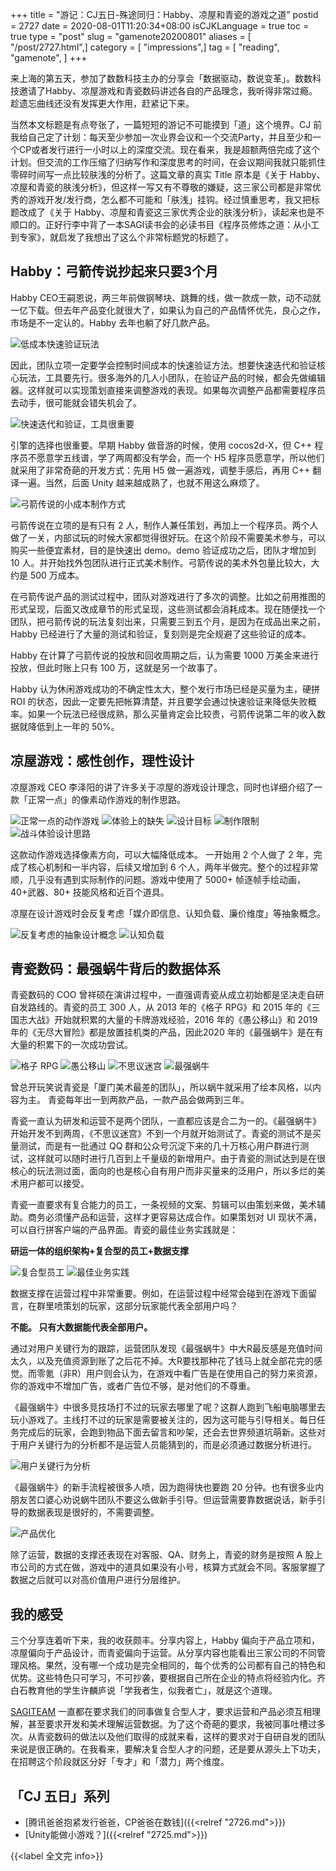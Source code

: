 +++
title = "游记：CJ五日-殊途同归：Habby、凉屋和青瓷的游戏之道"
postid = 2727
date = 2020-08-01T11:20:34+08:00
isCJKLanguage = true
toc = true
type = "post"
slug = "gamenote20200801"
aliases = [ "/post/2727.html",]
category = [ "impressions",]
tag = [ "reading", "gamenote", ]
+++

来上海的第五天，参加了数数科技主办的分享会「数据驱动，数说变革」。数数科技邀请了Habby、凉屋游戏和青瓷数码讲述各自的产品理念，我听得非常过瘾。趁遗忘曲线还没有发挥更大作用，赶紧记下来。

当然本文标题是有点夸张了，一篇短短的游记不可能摸到「道」这个境界。CJ 前我给自己定了计划：每天至少参加一次业界会议和一个交流Party，并且至少和一个CP或者发行进行一小时以上的深度交流。现在看来，我是超额两倍完成了这个计划。但交流的工作压缩了归纳写作和深度思考的时间，在会议期间我就只能抓住零碎时间写一点比较肤浅的分析了。这篇文章的真实 Title 原本是《关于 Habby、凉屋和青瓷的肤浅分析》，但这样一写又有不尊敬的嫌疑，这三家公司都是非常优秀的游戏开发/发行商，怎么都不可能和「肤浅」挂钩。经过慎重思考，我又把标题改成了《关于 Habby、凉屋和青瓷这三家优秀企业的肤浅分析》，读起来也是不顺口的。正好行李中背了一本SAGI读书会的必读书目《程序员修炼之道：从小工到专家》，就启发了我想出了这么个非常标题党的标题了。<!--more-->

## Habby：弓箭传说抄起来只要3个月

 Habby CEO王嗣恩说，两三年前做钢琴块、跳舞的线，做一款成一款，动不动就一亿下载。但去年产品变化就很大了，如果认为自己的产品情怀优先，良心之作，市场是不一定认的。Habby 去年也躺了好几款产品。

 ![低成本快速验证玩法](/uploads/2020/08/habby1.jpg)

 因此，团队立项一定要学会控制时间成本的快速验证方法。想要快速迭代和验证核心玩法，工具要先行。很多海外的几人小团队，在验证产品的时候，都会先做编辑器。这样就可以实现策划直接来调整游戏的表现。如果每次调整产品都需要程序员去动手，很可能就会错失机会了。

 ![快速迭代和验证，工具很重要](/uploads/2020/08/habby2.jpg)

 引擎的选择也很重要。早期 Habby 做音游的时候，使用 cocos2d-X，但 C++ 程序员不愿意学五线谱，学了两周都没有学会，而一个 H5 程序员愿意学，所以他们就采用了非常奇葩的开发方式：先用 H5 做一遍游戏，调整手感后，再用 C++ 翻译一遍。当然，后面 Unity 越来越成熟了，也就不用这么麻烦了。

 ![弓箭传说的小成本制作方式](/uploads/2020/08/habby3.jpg)
 
 弓箭传说在立项的是有只有 2 人，制作人兼任策划，再加上一个程序员。两个人做了一关，内部试玩的时候大家都觉得很好玩。在这个阶段不需要美术参与，可以购买一些便宜素材，目的是快速出 demo。demo 验证成功之后，团队才增加到 10 人。并开始找外包团队进行正式美术制作。弓箭传说的美术外包量比较大，大约是 500 万成本。
 
 在弓箭传说产品的测试过程中，团队对游戏进行了多次的调整。比如之前用推图的形式呈现，后面又改成章节的形式呈现，这些测试都会消耗成本。现在随便找一个团队，把弓箭传说的玩法复刻出来，只需要三到五个月，是因为在成品出来之前，Habby 已经进行了大量的测试和验证，复刻则是完全规避了这些验证的成本。

Habby 在计算了弓箭传说的投放和回收周期之后，认为需要 1000 万美金来进行投放，但此时账上只有 100 万，这就是另一个故事了。

Habby 认为休闲游戏成功的不确定性太大，整个发行市场已经是买量为主，硬拼 ROI 的状态，因此一定要先把帐算清楚，并且要学会通过快速验证来降低失败概率。如果一个玩法已经很成熟，那么买量肯定会比较贵，弓箭传说第二年的收入数据就降低到上一年的 50%。

## 凉屋游戏：感性创作，理性设计

凉屋游戏 CEO 李泽阳的讲了许多关于凉屋的游戏设计理念，同时也详细介绍了一款「正常一点」的像素动作游戏的制作思路。

 ![正常一点的动作游戏](/uploads/2020/08/liangwu1.jpg)
 ![体验上的缺失](/uploads/2020/08/liangwu2.jpg)
 ![设计目标](/uploads/2020/08/liangwu3.jpg)
 ![制作限制](/uploads/2020/08/liangwu4.jpg)
 ![战斗体验设计思路](/uploads/2020/08/liangwu5.jpg)

 这款动作游戏选择像素方向，可以大幅降低成本。 一开始用 2 个人做了 2 年，完成了核心机制和一半内容，后续又增加到 6 个人，两年半做完。整个的过程非常顺，几乎没有遇到实际制作的问题。游戏中使用了 5000+ 帧逐帧手绘动画，40+武器、80+ 技能风格和近百个道具。

凉屋在设计游戏时会反复考虑「媒介即信息、认知负载、廉价维度」等抽象概念。

 ![反复考虑的抽象设计概念](/uploads/2020/08/liangwu7.jpg)
 ![认知负载](/uploads/2020/08/liangwu6.jpg)

## 青瓷数码：最强蜗牛背后的数据体系

青瓷数码的 COO 曾祥硕在演讲过程中，一直强调青瓷从成立初始都是坚决走自研自发路线的。青瓷的员工 300 人，从 2013 年的《格子 RPG》和 2015 年的《三国志大战》开始就积累的大量的卡牌游戏经验，2016 年的《愚公移山》和 2019 年的《无尽大冒险》都是放置挂机类的产品，因此2020 年的《最强蜗牛》是在有大量的积累下的一次成功尝试。

 ![格子 RPG](/uploads/2020/08/qingci1.jpg)
 ![愚公移山](/uploads/2020/08/qingci2.jpg)
 ![不思议迷宫](/uploads/2020/08/qingci3.jpg)
 ![最强蜗牛](/uploads/2020/08/qingci4.jpg)

 曾总开玩笑说青瓷是「厦门美术最差的团队」，所以蜗牛就采用了绘本风格，以内容为主。 青瓷每年出一到两款产品，一款产品会做两到三年。

 青瓷一直认为研发和运营不是两个团队，一直都应该是合二为一的。《最强蜗牛》开始开发不到两周，《不思议迷宫》不到一个月就开始测试了。青瓷的测试不是买量测试，而是有一批通过 QQ 群和公众号沉淀下来的几十万核心用户群进行测试，这样就可以随时进行几百到上千量级的新增用户。由于青瓷的测试达到是在很核心的玩法测过面，面向的也是核心自有用户而非买量来的泛用户，所以多烂的美术用户都可以接受。

 青瓷一直要求有复合能力的员工，一条视频的文案、剪辑可以由策划来做，美术辅助。商务必须懂产品和运营，这样才更容易达成合作。如果策划对 UI 现状不满，可以自行拼客户端的产品界面。青瓷的最佳业务实践就是：

 **研运一体的组织架构+复合型的员工+数据支撑**

 ![复合型员工](/uploads/2020/08/qingci5.jpg)
 ![最佳业务实践](/uploads/2020/08/qingci6.jpg)

 数据支撑在运营过程中非常重要。例如，在运营过程中经常会碰到在游戏下面留言，在群里喷策划的玩家，这部分玩家能代表全部用户吗？ 

 **不能。 只有大数据能代表全部用户。**

通过对用户关键行为的跟踪，运营团队发现《最强蜗牛》中大R最反感是充值时间太久，以及充值资源到账了之后花不掉。大R要找那种花了钱马上就全部花完的感觉。而零氪（非R）用户则会认为，在游戏中看广告是在使用自己的努力来资源，你的游戏中不增加广告，或者广告位不够，是对他们的不尊重。

《最强蜗牛》中很多竞技场打不过的玩家去哪里了呢？这群人跑到飞船电脑哪里去玩小游戏了。主线打不过的玩家是需要被关注的，因为这可能与引导相关。每日任务完成后的玩家，会跑到物品下面去留言和吵架，还会去世界频道坑萌新。这些对于用户关键行为的分析都不是运营人员能猜到的，而是必须通过数据分析进行。

 ![用户关键行为分析](/uploads/2020/08/qingci7.jpg)

 《最强蜗牛》的新手流程被很多人喷，因为跑得快也要跑 20 分钟。也有很多业内朋友苦口婆心劝说蜗牛团队不要这么做新手引导。但运营需要靠数据说话，新手引导的数据表现是很好的，不需要调整。

 ![产品优化](/uploads/2020/08/qingci8.jpg)

 除了运营，数据的支撑还表现在对客服、QA、财务上，青瓷的财务是按照 A 股上市公司的方式在做，游戏中的道具如果没有小号，核算方式就会不同。客服掌握了数据之后就可以对高价值用户进行分层维护。

## 我的感受

三个分享连着听下来，我的收获颇丰。分享内容上，Habby 偏向于产品立项和，凉屋偏向于产品设计，而青瓷偏向于运营。从分享内容也能看出三家公司的不同管理风格。果然，没有哪一个成功是完全相同的，每个优秀的公司都有自己的特色和优势。这些特色只可学习，不可抄袭，要根据自己所在企业的特点将经验内化。齐白石教育他的学生许麟庐说「学我者生，似我者亡」，就是这个道理。

[SAGITEAM](/tag/sagiteam/) 一直都在要求我们的同事做复合型人才，要求运营和产品必须互相理解，甚至要求开发和美术理解运营数据。为了这个奇葩的要求，我被同事吐槽过多次。从青瓷数码的做法以及他们取得的成就来看，这样的要求对于自研自发的团队来说是很正确的。在我看来，要解决复合型人才的问题，还是要从源头上下功夫，在招聘这个阶段就区分好「专才」和「潜力」两个维度。

## 「CJ 五日」系列

- [腾讯爸爸抱紧发行爸爸，CP爸爸在数钱]({{<relref "2726.md">}})
- [Unity能做小游戏？]({{<relref "2725.md">}})

{{<label 全文完 info>}}
